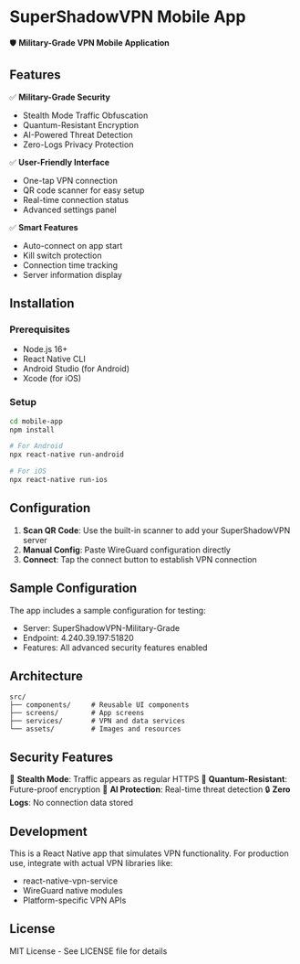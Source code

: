 # SuperShadowVPN Mobile App

🛡️ **Military-Grade VPN Mobile Application**

## Features

✅ **Military-Grade Security**
- Stealth Mode Traffic Obfuscation
- Quantum-Resistant Encryption
- AI-Powered Threat Detection
- Zero-Logs Privacy Protection

✅ **User-Friendly Interface**
- One-tap VPN connection
- QR code scanner for easy setup
- Real-time connection status
- Advanced settings panel

✅ **Smart Features**
- Auto-connect on app start
- Kill switch protection
- Connection time tracking
- Server information display

## Installation

### Prerequisites
- Node.js 16+
- React Native CLI
- Android Studio (for Android)
- Xcode (for iOS)

### Setup
```bash
cd mobile-app
npm install

# For Android
npx react-native run-android

# For iOS
npx react-native run-ios
```

## Configuration

1. **Scan QR Code**: Use the built-in scanner to add your SuperShadowVPN server
2. **Manual Config**: Paste WireGuard configuration directly
3. **Connect**: Tap the connect button to establish VPN connection

## Sample Configuration

The app includes a sample configuration for testing:
- Server: SuperShadowVPN-Military-Grade
- Endpoint: 4.240.39.197:51820
- Features: All advanced security features enabled

## Architecture

```
src/
├── components/     # Reusable UI components
├── screens/        # App screens
├── services/       # VPN and data services
└── assets/         # Images and resources
```

## Security Features

🥷 **Stealth Mode**: Traffic appears as regular HTTPS
🔮 **Quantum-Resistant**: Future-proof encryption
🤖 **AI Protection**: Real-time threat detection
🔒 **Zero Logs**: No connection data stored

## Development

This is a React Native app that simulates VPN functionality. For production use, integrate with actual VPN libraries like:
- react-native-vpn-service
- WireGuard native modules
- Platform-specific VPN APIs

## License

MIT License - See LICENSE file for details
